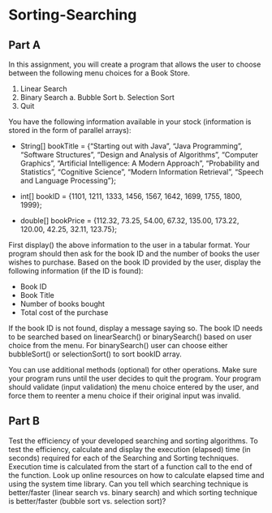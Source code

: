 # Sorting-Searching

## Part A

In this assignment, you will create a program that allows the user to choose between the following menu choices for a Book Store.
1. Linear Search
2. Binary Search
a. Bubble Sort
b. Selection Sort
5. Quit

You have the following information available in your stock (information is stored in the form of parallel arrays): 

-	String[] bookTitle = {“Starting out with Java”, “Java Programming”, “Software Structures”, “Design and Analysis of Algorithms”, “Computer Graphics”, “Artificial Intelligence: A Modern Approach”, “Probability and Statistics”, “Cognitive Science”, “Modern Information Retrieval”, “Speech and Language Processing”};

-	int[] bookID = {1101, 1211, 1333, 1456, 1567, 1642, 1699, 1755, 1800, 1999};

-	double[] bookPrice = {112.32, 73.25, 54.00, 67.32, 135.00, 173.22, 120.00, 42.25, 32.11, 123.75}; 

First display() the above information to the user in a tabular format. Your program should then ask for the book ID and the number of books the user wishes to purchase. Based on the book ID provided by the user, display the following information (if the ID is found):
-	Book ID
-	Book Title
-	Number of books bought
-	Total cost of the purchase

If the book ID is not found, display a message saying so. The book ID needs to be searched based on linearSearch() or binarySearch() based on user choice from the menu. For binarySearch() user can choose either bubbleSort() or selectionSort() to sort bookID array.

You can use additional methods (optional) for other operations. Make sure your program runs until the user decides to quit the program. Your program should validate (input validation) the menu choice entered by the user, and force them to reenter a menu choice if their original input was invalid.


## Part B

Test the efficiency of your developed searching and sorting algorithms. To test the efficiency, calculate and display the execution (elapsed) time (in seconds) required for each of the Searching and Sorting techniques. Execution time is calculated from the start of a function call to the end of the function. Look up online resources on how to calculate elapsed time and using the system time library. Can you tell which searching technique is better/faster (linear search vs. binary search) and which sorting technique is better/faster (bubble sort vs. selection sort)?
